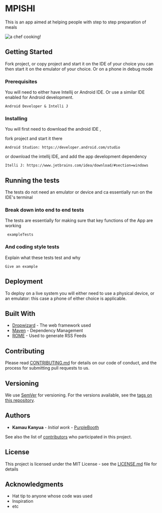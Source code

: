 # MPISHI

This is an app aimed at helping people with step to step preparation of meals

![a chef cooking!](https://resources.workable.com/wp-content/uploads/2017/07/shutterstock_149437304.jpg)

## Getting Started

Fork project, or copy project and start it on the IDE of your choice you can then start it on the emulator of your choice. Or on a phone in debug mode

### Prerequisites

You will need to either have Intellij or Android IDE. Or use a similar IDE enabled for Android development.

```
Android Developer & Intelli J
```

### Installing

You will first need to download the android IDE ,

fork project and start it there

```
Android Studion: https://developer.android.com/studio
```

or download the intellij IDE, and add the app development dependency

```
Itelli J: https://www.jetbrains.com/idea/download/#section=windows
```

## Running the tests

The tests do not need an emulator or device and ca essentially run on the IDE's terminal

### Break down into end to end tests

The tests are essentially for making sure that key functions of the App are working

```
 exampleTests
```

### And coding style tests

Explain what these tests test and why

```
Give an example
```

## Deployment

To deploy on a live system you will either need to use a physical device, or an emulator: this case a phone of either choice is applicable.

## Built With

* [Dropwizard](http://www.dropwizard.io/1.0.2/docs/) - The web framework used
* [Maven](https://maven.apache.org/) - Dependency Management
* [ROME](https://rometools.github.io/rome/) - Used to generate RSS Feeds

## Contributing

Please read [CONTRIBUTING.md](https://gist.github.com/PurpleBooth/b24679402957c63ec426) for details on our code of conduct, and the process for submitting pull requests to us.

## Versioning

We use [SemVer](http://semver.org/) for versioning. For the versions available, see the [tags on this repository](https://github.com/your/project/tags). 

## Authors

* **Kamau Kanyua** - *Initial work* - [PurpleBooth](https://github.com/PurpleBooth)

See also the list of [contributors](https://github.com/your/project/contributors) who participated in this project.

## License

This project is licensed under the MIT License - see the [LICENSE.md](LICENSE.md) file for details

## Acknowledgments

* Hat tip to anyone whose code was used
* Inspiration
* etc
